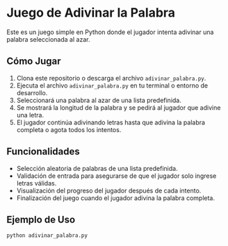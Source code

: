 # Juego de Adivinar la Palabra

Este es un juego simple en Python donde el jugador intenta adivinar una palabra seleccionada al azar.

## Cómo Jugar

1. Clona este repositorio o descarga el archivo `adivinar_palabra.py`.
2. Ejecuta el archivo `adivinar_palabra.py` en tu terminal o entorno de desarrollo.
3. Seleccionará una palabra al azar de una lista predefinida.
4. Se mostrará la longitud de la palabra y se pedirá al jugador que adivine una letra.
5. El jugador continúa adivinando letras hasta que adivina la palabra completa o agota todos los intentos.

## Funcionalidades

- Selección aleatoria de palabras de una lista predefinida.
- Validación de entrada para asegurarse de que el jugador solo ingrese letras válidas.
- Visualización del progreso del jugador después de cada intento.
- Finalización del juego cuando el jugador adivina la palabra completa.

## Ejemplo de Uso

```bash
python adivinar_palabra.py


